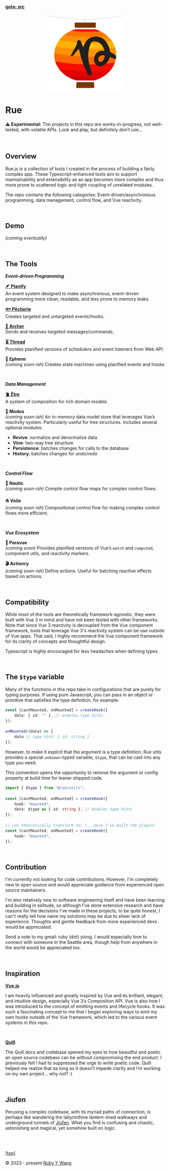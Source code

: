 #### [goto: src](#)
<p align="center">
<picture>
  <img width="240" src="https://github.com/ruby-cube/rue/blob/main/rue-logo%403x.png" alt="rue logo"/>
  </picture>
</p>

# Rue

<aside>
⚠️ <b>Experimental:</b> The projects in this repo are works-in-progress, not well-tested, with volatile APIs. Look and play, but definitely don’t use…
</aside>
<br/>
<br/>

## Overview

Rue.js is a collection of tools I created in the process of building a fairly complex app. These Typescript-enhanced tools aim to support maintainability and extensibility as an app becomes more complex and thus more prone to scattered logic and tight coupling of unrelated modules. 

The repo contains the following categories: Event-driven/asynchronous programming, data management, control flow, and Vue reactivity.

<br/>

## Demo

*(coming eventually)*

<br/>

## The Tools

***Event-driven Programming***

[**🪶 Planify**](https://github.com/ruby-cube/rue/tree/main/packages/planify#goto-src)
<br/>
An event system designed to make asynchronous, event-driven programming more clean, readable, and less prone to memory leaks.

[**🐟 Pêcherie**](https://github.com/ruby-cube/rue/tree/main/packages/pecherie#goto-src)
<br/>
Creates targeted and untargeted events/hooks.

[**🏹 Archer**](https://github.com/ruby-cube/rue/tree/main/packages/archer#goto-src)
<br/>
Sends and receives targeted messages/commands.

[**⏳ Thread**](https://github.com/ruby-cube/rue/tree/main/packages/thread#goto-src)
<br/>
Provides planified versions of schedulers and event listeners from Web API.

**🥀 Ephemr**
<br/>
*(coming soon-ish)* Creates state machines using planified events and hooks

<br/>

***Data Management***

[**🪴 Être**](https://github.com/ruby-cube/rue/tree/main/packages/etre#goto-src)
<br/>A system of composition for rich domain models

**🔔 Modos**
<br/>
*(coming soon-ish)* An in-memory data model store that leverages Vue’s reactivity system. Particularly useful for tree structures. Includes several optional modules:
- **Revive**: normalize and denormalize data
- **Vine**: two-way tree structure
- **Persistence**: batches changes for calls to the database
- **History**: batches changes for undo/redo

<br/>

***Control Flow***

**🔱 Nautic**
<br/>
*(coming soon-ish)* Compile control flow maps for complex control flows.

**⛵ Voile**
<br/>
*(coming soon-ish)* Compositional control flow for making complex control flows more efficient.

<br/>

***Vue Ecosystem***

**🌴 Paravue**
<br/>
*(coming soon)* Provides planified versions of Vue’s `watch` and `computed`, component utils, and reactivity markers.

**🎬 Actionry**
<br/>
*(coming soon-ish)* Define actions. Useful for batching reactive effects based on actions.

<br/>

## Compatibility

While most of the tools are theoretically framework-agnostic, they were built with Vue 3 in mind and have not been tested with other frameworks. Note that since Vue 3 reactivity is decoupled from the Vue component framework, tools that leverage Vue 3's reactivity system can be use outside of Vue apps. That said, I highly recommend the Vue component framework for its clarity of concepts and thoughtful design.

Typescript is highly encouraged for less headaches when defining types.

<br/>

## The `$type` variable

Many of the functions in this repo take in configurations that are purely for typing purposes. If using pure Javascript, you can pass in an object or primitive that satisfies the type definition, for example: 

```ts
const [castMounted, onMounted] = createHook({
    data: { id: "" }, // enables type hints
});

onMounted((data) => {
    data // type hint: { id: string }
});
```

However, to make it explicit that the argument is a type definition, Rue utils provides a special `unknown`-typed variable, `$type`, that can be cast into any type you need. 

This convention opens the opportunity to remove the argument or config property at build time for leaner shipped code. 

```ts
import { $type } from "@rue/utils";

const [castMounted, onMounted] = createHook({
    hook: "mounted",
    data: $type as { id: string }, // enables type hints
});

// can theoretically transform to: (...once I've built the plugin)
const [castMounted, onMounted] = createHook({
    hook: "mounted",
});
```
<br/>

## Contribution
I'm currently not looking for code contributions. However, I'm completely new to open source and would appreciate guidance from experienced open source maintainers.

I'm also relatively new to software engineering itself and have been learning and building in solitude, so although I've done extensive research and have reasons for the decisions I've made in these projects, to be quite honest, I can't really tell how naive my solutions may be due to sheer lack of experience. Thoughts and gentle feedback from more experienced devs would be appreciated.

Send a note to my gmail: ruby (dot) yiong. I would especially love to connect with someone in the Seattle area, though help from anywhere in the world would be appreciated too.

<br/>

## Inspiration

[**Vue.js**](https://vuejs.org/)

I am heavily influenced and greatly inspired by Vue and its brilliant, elegant, and intuitive design, especially Vue 3’s Composition API. Vue is also how I was introduced to the concept of emitting events and lifecycle hooks. It was such a fascinating concept to me that I began exploring ways to emit my own hooks outside of the Vue framework, which led to the various event systems in this repo.

<br>

[**Quill**](https://quilljs.com/)

The Quill docs and codebase opened my eyes to how beautiful and poetic an open source codebase can be without compromising the end product. I previously felt I had to suppressed the urge to write poetic code. Quill helped me realize that as long as it doesn’t impede clarity and I’m working on my own project… why not? :)

<br/>

## Jiufen

Perusing a complex codebase, with its myriad paths of connection, is perhaps like wandering the labyrinthine lantern-lined walkways and underground tunnels of [Jiufen](https://www.nationalgeographic.com/travel/article/exploring-the-magic-of-taiwans-spirited-away-city). What you find is confusing and chaotic, astonishing and magical, yet somehow built on logic.

<br/>
<br/>

[[top]](#goto-src)

© 2023 - present [Ruby Y Wang](https://github.com/ruby-cube)
